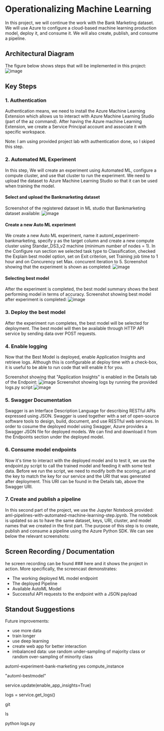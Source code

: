 # Operationalizing Machine Learning
In this project, we will continue the work with the Bank Marketing dataset. We will use Azure to configure a cloud-based machine learning production model, deploy it, and consume it. We will also create, publish, and consume a pipeline.

## Architectural Diagram
The figure below shows steps that will be implemented in this project:
![image](./img/overview_project2.png)

## Key Steps
### 1. Authentication
Authentication means, we need to install the Azure Machine Learning Extension which allows us to interact with Azure Machine Learning Studio (part of the az command). After having the Azure machine Learning Extension, we create a Service Principal account and associate it with specific workspace.

Note: I am using provided project lab with authentication done, so I skiped this step.

### 2. Automated ML Experiment
In this step, We will create an experiment using Automated ML, configure a compute cluster, and use that cluster to run the experiment. We need to upload the dataset to Azure Machine Learning Studio so that it can be used when training the model.

#### Select and upload the Bankmarketing dataset
Screenshot of the registered dataset in ML studio that Bankmarketing dataset available:
![image](./img/dataset.PNG)

#### Create a new Auto ML experiment 
We create a new Auto ML experiment, name it automl_experiment-bankmarketing, specify y as the target column and create a new compute cluster using Standar_DS3_v2 machine (minimum number of nodes = 1). In the Configure run section we selected task type to Classification, checked the Explain best model option, set on Exit criterion, set Training job time to 1 hour and on Concurency set Max. concurent iteration to 5.
Screenshot showing that the experiment is shown as completed:
![image](./img/completed_experiment.PNG)

#### Selecting best model
After the experiment is completed, the best model summary shows the best performing model in terms of accuracy.
Screenshot showing best model after experiment is completed:
![image](./img/application_insight_true.PNG)

### 3. Deploy the best model
After the experiment run completes, the best model will be selected for deployment. The best model will then be available through HTTP API service by sending data over POST requests.

### 4. Enable logging
Now that the Best Model is deployed, enable Application Insights and retrieve logs. Although this is configurable at deploy time with a check-box, it is useful to be able to run code that will enable it for you.

 Screenshot showing that "Application Insights" is enabled in the Details tab of the Endpoint:
 ![image](./img/model_summary.PNG)
 Screenshot showing logs by running the provided logs.py script
 ![image](./img/logs1.PNG)

### 5. Swagger Documentation
Swagger is an Interface Description Language for describing RESTful APIs expressed using JSON. Swagger is used together with a set of open-source software tools to design, build, document, and use RESTful web services.
In order to cosume the deployed model using Swagger, Azure provides a Swagger JSON file for deployed models. We can find and download it from the Endpoints section under the deployed model.

### 6. Consume model endpoints
Now it's time to interact with the deployed model and to test it, we use the endpoint.py script to call the trained model and feeding it with some test data. Before we run the script, we need to modify both the scoring_uri and the key to match the key for our service and the URI that was generated after deployment. This URI can be found in the Details tab, above the Swagger URI.

### 7. Create and publish a pipeline
In this second part of the project, we use the Jupyter Notebook provided: aml-pipelines-with-automated-machine-learning-step.ipynb. The notebook is updated so as to have the same dataset, keys, URI, cluster, and model names that we created in the first part.
The purpose of this step is to create, publish and consume a pipeline using the Azure Python SDK. We can see below the relevant screenshots:

## Screen Recording / Documentation
he screen recording can be found ### here and it shows the project in action. More specifically, the screencast demonstrates:

- The working deployed ML model endpoint
- The deployed Pipeline
- Available AutoML Model
- Successful API requests to the endpoint with a JSON payload

## Standout Suggestions
Future improvements:
- use more data
- train longer
- use deep learning
- create web app for better interaction
- imbalanced data: use random under-sampling of majority class or random over-sampling of minority class



automl-experiment-bank-marketing
yes
compute_instance

"automl-bestmodel"


service.update(enable_app_insights=True)

logs = service.get_logs()

git

ls

python logs.py
